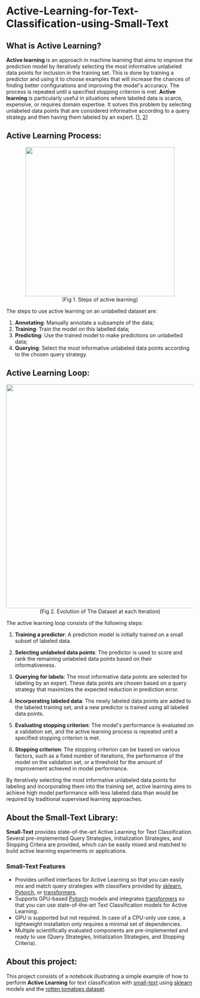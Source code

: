 # Active-Learning-for-Text-Classification-using-Small-Text

## What is **Active Learning**?
**Active learning** is an approach in machine learning that aims to improve the prediction model by iteratively selecting the most informative unlabeled data points for inclusion in the training set. 
This is done by training a predictor and using it to choose examples that will increase the chances of finding better configurations and improving the model's accuracy. The process is repeated until a specified stopping criterion is met. 
**Active learning** is particularly useful in situations where labeled data is scarce, expensive, or requires domain expertise. 
It solves this problem by selecting unlabeled data points that are considered informative according to a query strategy and then having them labeled by an expert. [[1](https://arxiv.org/pdf/1905.10336.pdf), [2](https://arxiv.org/pdf/2107.10314.pdf)]

## Active Learning Process:

<p align="center" >
  <img src="https://lh3.googleusercontent.com/drive-viewer/AAOQEORNch-F36ROGEBY6eFr1LhxK96tJqtFRvZUwpZ-iEdIeDBrjSp4n5CV3o5kGeDFKwILgxleVo9PpbTuBB_2SSO7LF3liw=w1920-h961" width="400">
  <br>
  (Fig 1. Steps of active learning)
</p>

The steps to use active learning on an unlabelled dataset are: 
1. **Annotating**: Manually annotate a subsample of the data;
2. **Training**: Train the model on this labelled data;
3. **Predicting**: Use the trained model to make predictions on unlabelled data;
4. **Querying**: Select the most informative unlabeled data points according to the chosen query strategy.

## Active Learning Loop:
<p align="center" >
  <img src="https://lh3.googleusercontent.com/u/2/drive-viewer/AAOQEOROg4eT3g41F_OpaqlGOwNilXvHEj4DcQoSG8WBnCgbuM4LKk8KEWqRRWf4GviP1ARS4D1u9igaeLhXnQqBeH-pUvsvRQ=w1920-h961" width="600">
  <br>
  (Fig 2. Evolution of The Dataset at each Iteration)
</p>

The active learning loop consists of the following steps:

1. **Training a predictor**: A prediction model is initially trained on a small subset of labeled data.

2. **Selecting unlabeled data points**: The predictor is used to score and rank the remaining unlabeled data points based on their informativeness.

3. **Querying for labels**: The most informative data points are selected for labeling by an expert. These data points are chosen based on a query strategy that maximizes the expected reduction in prediction error.

3. **Incorporating labeled data**: The newly labeled data points are added to the labeled training set, and a new predictor is trained using all labeled data points.

4. **Evaluating stopping criterion**: The model's performance is evaluated on a validation set, and the active learning process is repeated until a specified stopping criterion is met.

5. **Stopping criterion**: The stopping criterion can be based on various factors, such as a fixed number of iterations, the performance of the model on the validation set, or a threshold for the amount of improvement achieved in model performance.

By iteratively selecting the most informative unlabeled data points for labeling and incorporating them into the training set, active learning aims to achieve high model performance with less labeled data than would be required by traditional supervised learning approaches.

## About the Small-Text Library:

**Small-Text** provides state-of-the-art Active Learning for Text Classification. Several pre-implemented Query Strategies, Initialization Strategies, and Stopping Critera are provided, which can be easily mixed and matched to build active learning experiments or applications.

###  Small-Text Features
 - Provides unified interfaces for Active Learning so that you can easily mix and match query strategies with classifiers provided by [sklearn](https://scikit-learn.org/), [Pytorch](https://pytorch.org/), or [transformers](https://github.com/huggingface/transformers).
 - Supports GPU-based [Pytorch](https://pytorch.org/) models and integrates [transformers](https://github.com/huggingface/transformers) so that you can use state-of-the-art Text Classification models for Active Learning.
 - GPU is supported but not required. In case of a CPU-only use case, a lightweight installation only requires a minimal set of dependencies.
 - Multiple scientifically evaluated components are pre-implemented and ready to use (Query Strategies, Initialization Strategies, and Stopping Criteria).

## About this project:

This project consists of a notebook illustrating a simple example of how to perform **Active Learning** for text classification with [small-text](https://github.com/webis-de/small-text/tree/v1.3.0) using [sklearn](https://scikit-learn.org/) models and the [rotten tomatoes dataset](https://huggingface.co/datasets/rotten_tomatoes).
